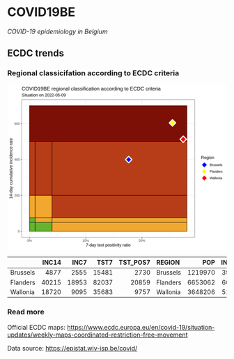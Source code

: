 
# COVID19BE

*COVID-19 epidemiology in Belgium*

## ECDC trends

### Regional classicifation according to ECDC criteria

![](COVID9BE-ecdc-trend.png)

|          | INC14 |  INC7 |  TST7 | TST\_POS7 | REGION   |     POP | INC14\_RT |       PR7 |          GR |
| :------- | ----: | ----: | ----: | --------: | :------- | ------: | --------: | --------: | ----------: |
| Brussels |  4877 |  2555 | 15481 |      2730 | Brussels | 1219970 |  399.7639 | 0.1763452 |   0.1003445 |
| Flanders | 40215 | 18953 | 82037 |     20859 | Flanders | 6653062 |  604.4585 | 0.2542633 | \-0.1085975 |
| Wallonia | 18720 |  9095 | 35683 |      9757 | Wallonia | 3648206 |  513.1289 | 0.2734355 | \-0.0550649 |

### Read more

Official ECDC maps:
<https://www.ecdc.europa.eu/en/covid-19/situation-updates/weekly-maps-coordinated-restriction-free-movement>

Data source: <https://epistat.wiv-isp.be/covid/>
